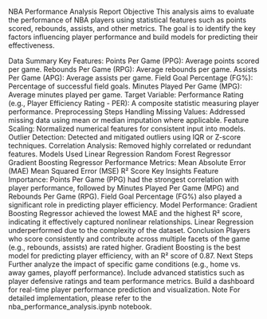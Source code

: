 NBA Performance Analysis Report
Objective
This analysis aims to evaluate the performance of NBA players using statistical features such as points scored, rebounds, assists, and other metrics. The goal is to identify the key factors influencing player performance and build models for predicting their effectiveness.

Data Summary
Key Features:
Points Per Game (PPG): Average points scored per game.
Rebounds Per Game (RPG): Average rebounds per game.
Assists Per Game (APG): Average assists per game.
Field Goal Percentage (FG%): Percentage of successful field goals.
Minutes Played Per Game (MPG): Average minutes played per game.
Target Variable:
Performance Rating (e.g., Player Efficiency Rating - PER): A composite statistic measuring player performance.
Preprocessing Steps
Handling Missing Values:
Addressed missing data using mean or median imputation where applicable.
Feature Scaling:
Normalized numerical features for consistent input into models.
Outlier Detection:
Detected and mitigated outliers using IQR or Z-score techniques.
Correlation Analysis:
Removed highly correlated or redundant features.
Models Used
Linear Regression
Random Forest Regressor
Gradient Boosting Regressor
Performance Metrics:
Mean Absolute Error (MAE)
Mean Squared Error (MSE)
R² Score
Key Insights
Feature Importance:
Points Per Game (PPG) had the strongest correlation with player performance, followed by Minutes Played Per Game (MPG) and Rebounds Per Game (RPG).
Field Goal Percentage (FG%) also played a significant role in predicting player efficiency.
Model Performance:
Gradient Boosting Regressor achieved the lowest MAE and the highest R² score, indicating it effectively captured nonlinear relationships.
Linear Regression underperformed due to the complexity of the dataset.
Conclusion
Players who score consistently and contribute across multiple facets of the game (e.g., rebounds, assists) are rated higher.
Gradient Boosting is the best model for predicting player efficiency, with an R² score of 0.87.
Next Steps
Further analyze the impact of specific game conditions (e.g., home vs. away games, playoff performance).
Include advanced statistics such as player defensive ratings and team performance metrics.
Build a dashboard for real-time player performance prediction and visualization.
Note For detailed implementation, please refer to the nba_performance_analysis.ipynb notebook.